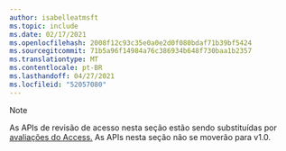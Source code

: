 ```yaml
---
author: isabelleatmsft
ms.topic: include
ms.date: 02/17/2021
ms.openlocfilehash: 2008f12c93c35e0a0e2d0f080bdaf71b39bf5424
ms.sourcegitcommit: 71b5a96f14984a76c386934b648f730baa1b2357
ms.translationtype: MT
ms.contentlocale: pt-BR
ms.lasthandoff: 04/27/2021
ms.locfileid: "52057080"
---
```

<!-- markdownlint-disable MD041-->

>[!NOTE]
>As APIs de revisão de acesso nesta seção estão sendo substituídas por [avaliações do Access.](https://docs.microsoft.com/graph/api/resources/accessreviewsv2-root?view=graph-rest-beta&preserve-view=true) As APIs nesta seção não se moverão para v1.0.

